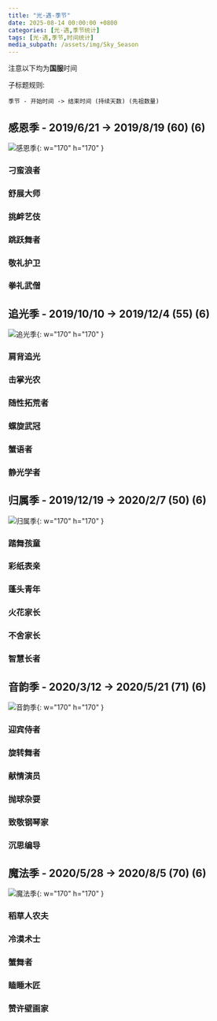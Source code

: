 ```yaml
---
title: "光·遇-季节"
date: 2025-08-14 00:00:00 +0800
categories: [光·遇,季节统计]
tags: [光·遇,季节,时间统计]
media_subpath: /assets/img/Sky_Season
---
```


注意以下均为**国服**时间

子标题规则:

```
季节 - 开始时间 -> 结束时间 (持续天数) (先祖数量)
```

## 感恩季 - 2019/6/21 -> 2019/8/19 (60) (6)

![感恩季](0-感恩季.png){: w="170" h="170" }

### 刁蛮浪者

### 舒展大师

### 挑衅艺伎

### 跳跃舞者

### 敬礼护卫

### 拳礼武僧

## 追光季 - 2019/10/10 -> 2019/12/4 (55) (6)

![追光季](1-追光季.png){: w="170" h="170" }

### 肩背追光

### 击掌光农

### 随性拓荒者

### 螺旋武冠

### 蟹语者

### 静光学者

## 归属季 - 2019/12/19 -> 2020/2/7 (50) (6)

![归属季](2-归属季.png){: w="170" h="170" }

### 踏舞孩童

### 彩纸表亲

### 蓬头青年

### 火花家长

### 不舍家长

### 智慧长者

## 音韵季 - 2020/3/12 -> 2020/5/21 (71) (6)

![音韵季](3-音韵季.png){: w="170" h="170" }

### 迎宾侍者

### 旋转舞者

### 献情演员

### 抛球杂耍

### 致敬钢琴家

### 沉思编导

## 魔法季 - 2020/5/28 -> 2020/8/5 (70) (6)

![魔法季](4-魔法季.png){: w="170" h="170" }

### 稻草人农夫

### 冷漠术士

### 蟹舞者

### 瞌睡木匠

### 赞许壁画家